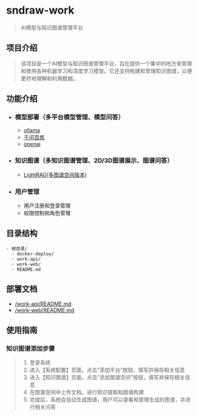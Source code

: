 # sndraw-work
> AI模型与知识图谱管理平台
## 项目介绍
> 该项目是一个AI模型与知识图谱管理平台，旨在提供一个集中的地方来管理和使用各种机器学习和深度学习模型。它还支持构建和管理知识图谱，以便更好地理解和利用数据。

## 功能介绍
- ### 模型部署（多平台模型管理、模型问答）
  - [ollama](https://github.com/ollama/ollama)
  - [千问百炼](https://bailian.console.aliyun.com/)
  - [openai](https://github.com/openai/openai-python)

- ### 知识图谱（多知识图谱管理、2D/3D图谱展示、图谱问答）
  - [LightRAG(多图谱空间版本)](https://github.com/sndraw/LightRAG-Workspaces)

- ### 用户管理
  - 用户注册和登录管理
  - 权限控制和角色管理


## 目录结构
```text
- 根目录/
  - docker-deploy/ 
  - work-api/
  - work-web/
  - README.md
```
## 部署文档
- [/work-api/README.md](./work-api/README.md)
- [/work-web/README.md](./work-web/README.md)

## 使用指南
### 知识图谱添加步骤
> 1. 登录系统
> 2. 进入【系统配置】页面，点击“添加平台”按钮，填写并保存相关信息
> 3. 进入【知识图谱】页面，点击“添加图谱空间”按钮，填写并保存相关信息
> 4. 在图谱空间中上传文档，进行知识提取和图谱构建
> 5. 完成后，系统会自动生成图谱，用户可以查看和管理生成的图谱，并进行相关问答